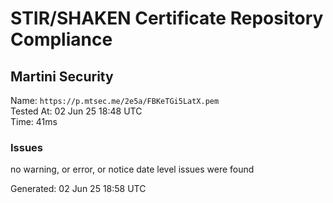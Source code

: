 # STIR/SHAKEN Certificate Repository Compliance

## Martini Security

Name: `https://p.mtsec.me/2e5a/FBKeTGi5LatX.pem`\
Tested At: 02 Jun 25 18:48 UTC\
Time: 41ms

### Issues

no warning, or error, or notice date level issues were found

Generated: 02 Jun 25 18:58 UTC